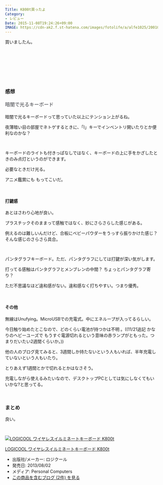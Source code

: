 ```yaml
---
Title: K800t買ったよ
Category:
- レビュー
Date: 2015-11-08T19:24:26+09:00
IMAGE: https://cdn-ak2.f.st-hatena.com/images/fotolife/a/alfe1025/20010214/20010214163010.jpg
---
```


<p>買いましたん。</p>
<p> </p>
<p><img class="magnifiable" src="https://cdn-ak2.f.st-hatena.com/images/fotolife/a/alfe1025/20010214/20010214163010.jpg" alt="" /></p>
<p><img class="magnifiable" src="https://cdn-ak2.f.st-hatena.com/images/fotolife/a/alfe1025/20010214/20010214163020.jpg" alt="" /></p>
<p><img class="magnifiable" src="https://cdn-ak2.f.st-hatena.com/images/fotolife/a/alfe1025/20010214/20010214163030.jpg" alt="" /></p>
<p><img class="magnifiable" src="https://cdn-ak2.f.st-hatena.com/images/fotolife/a/alfe1025/20010214/20010214163040.jpg" alt="" /></p>
<p> </p>

### 感想

<h4><span style="color: #3d3f44; font-family: 'Helvetica Neue', Helvetica, Arial, 'ヒラギノ角ゴ Pro W3', 'Hiragino Kaku Gothic Pro', メイリオ, Meiryo, 'ＭＳ Ｐゴシック', 'MS PGothic', sans-serif; font-size: 16px; font-style: normal; font-variant: normal; font-weight: normal; letter-spacing: normal; line-height: 24px; orphans: auto; text-align: start; text-indent: 0px; text-transform: none; white-space: normal; widows: 1; word-spacing: 0px; -webkit-text-stroke-width: 0px; display: inline !important; float: none; background-color: #ffffff;">暗闇で光るキーボード</span></h4>
<p>暗闇で光るキーボードって思っていた以上にテンション上がるね。</p>
<p>夜薄暗い目の部屋でネトゲするときに、「I」キーでインベントリ開いたりとか便利なのかな？</p>
<p> </p>
<p>キーボードのライトも付きっぱなしではなく、キーボードの上に手をかざしたときのみ点灯というのができます。</p>
<p>必要なときだけ光る。</p>
<p>アニメ鑑賞にも もってこいだ。</p>
<p> </p>
<h4>打鍵感 </h4>
<p>あとはさわり心地が良い。</p>
<p>プラスチックそのままって感触ではなく、妙にさらさらした感じがある。</p>
<p>例えるのは難しいんだけど、合板にベビーパウダーをうっすら振りかけた感じ？ そんな感じのさらさら具合。</p>
<p> </p>
<p>パンタグラフキーボード。ただ、パンタグラフにしては打鍵が深い気がします。</p>
<p>打ってる感触はパンタグラフとメンブレンの中間？ ちょっとパンタグラフ寄り？</p>
<p>ただ不思議なほど違和感がない。違和感なく打ちやすい。つまり優秀。</p>
<p> </p>
<h4>その他</h4>
<p>無線はUnufying。MicroUSBでの充電式。中にエネループが入ってるらしい。</p>
<p>今日触り始めたとこなので、どのくらい電池が持つかは不明 。((11/21追記 かなりのヘビーユーズで もうすぐ電源切れるという意味の赤ランプがともった。つまりだいたい2週間くらいか。))</p>
<p>他の人のブログ見てみると、3週間しか持たないという人もいれば、半年充電していないという人もいたり。</p>
<p>とりあえず1週間とかで切れるとかはなさそう。</p>
<p>充電しながら使えるみたいなので、デスクトップPCとしては気にしなくてもいいかな?と思ってる。</p>
<p> </p>

### まとめ

<p>良い。</p>
<p> </p>
<div class="freezed">
<div class="external-link-detail"><a href="http://www.amazon.co.jp/exec/obidos/ASIN/B00E0ET7MY/ab1025-22/"><img class="external-link-detail-image" title="LOGICOOL ワイヤレスイルミネートキーボード K800t" src="http://ecx.images-amazon.com/images/I/41a3nCptmpL._SL160_.jpg" alt="LOGICOOL ワイヤレスイルミネートキーボード K800t" /></a>
<div class="external-link-detail-info">
<p class="external-link-detail-title"><a href="http://www.amazon.co.jp/exec/obidos/ASIN/B00E0ET7MY/ab1025-22/">LOGICOOL ワイヤレスイルミネートキーボード K800t</a></p>
<ul>
<li><span class="external-link-detail-label">出版社/メーカー:</span> ロジクール</li>
<li><span class="external-link-detail-label">発売日:</span> 2013/08/02</li>
<li><span class="external-link-detail-label">メディア:</span> Personal Computers</li>
<li><a href="http://d.hatena.ne.jp/asin/B00E0ET7MY/ab1025-22" target="_blank">この商品を含むブログ (2件) を見る</a></li>
</ul>
</div>
<div class="external-link-detail-foot"> </div>
</div>
</div>
<p> </p>
